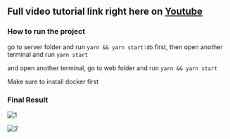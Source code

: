 ## Full video tutorial link right here on [Youtube](https://www.youtube.com/playlist?list=PLlmXMgpbRj-ipgdAyu9tp97bVu5xslqws) 

### How to run the project
go to server folder and run `yarn && yarn start:db` first, then open another terminal and run `yarn start`

and open another terminal, go to web folder and run `yarn && yarn start`

Make sure to install docker first

### Final Result
![1](https://user-images.githubusercontent.com/25267780/124472517-6b665b80-ddc8-11eb-9aef-6cfebda7347a.PNG)


![2](https://user-images.githubusercontent.com/25267780/124472538-73260000-ddc8-11eb-8092-ad2a15f63e9c.png)
